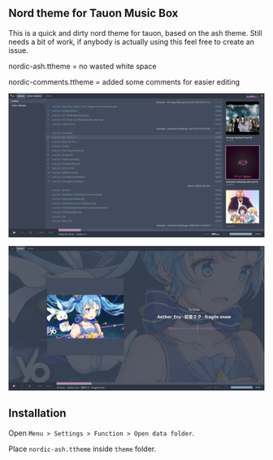 ## Nord theme for Tauon Music Box

This is a quick and dirty nord theme for tauon, based on the ash theme.
Still needs a bit of work, if anybody is actually using this feel free to create an issue.

nordic-ash.ttheme = no wasted white space

nordic-comments.ttheme = added some comments for easier editing 

![preview](nordic-ash.png)

![preview](nordic-ash-2.png)

## Installation
Open `Menu > Settings > Function > Open data folder`.

Place `nordic-ash.ttheme` inside `theme` folder.
